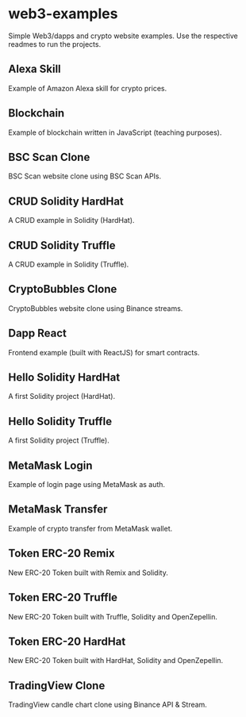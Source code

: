 # web3-examples
Simple Web3/dapps and crypto website examples.
Use the respective readmes to run the projects.

## Alexa Skill
Example of Amazon Alexa skill for crypto prices.

## Blockchain
Example of blockchain written in JavaScript (teaching purposes).

## BSC Scan Clone
BSC Scan website clone using BSC Scan APIs.

## CRUD Solidity HardHat
A CRUD example in Solidity (HardHat).

## CRUD Solidity Truffle
A CRUD example in Solidity (Truffle).

## CryptoBubbles Clone
CryptoBubbles website clone using Binance streams.

## Dapp React
Frontend example (built with ReactJS) for smart contracts.

## Hello Solidity HardHat
A first Solidity project (HardHat).

## Hello Solidity Truffle
A first Solidity project (Truffle).

## MetaMask Login
Example of login page using MetaMask as auth.

## MetaMask Transfer
Example of crypto transfer from MetaMask wallet.

## Token ERC-20 Remix
New ERC-20 Token built with Remix and Solidity.

## Token ERC-20 Truffle
New ERC-20 Token built with Truffle, Solidity and OpenZepellin.

## Token ERC-20 HardHat
New ERC-20 Token built with HardHat, Solidity and OpenZepellin.

## TradingView Clone
TradingView candle chart clone using Binance API & Stream.
